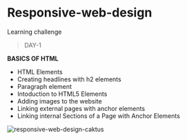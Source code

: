# Responsive-web-design
Learning challenge

> DAY-1

**BASICS OF HTML**
* HTML Elements
* Creating headlines with h2 elements
* Paragraph element
* Intoduction to HTML5 Elements
* Adding images to the website
* Linking external pages with anchor elements
* Linking internal Sections of a Page with Anchor Elements
 
 ![responsive-web-design-caktus](https://user-images.githubusercontent.com/84670532/147857589-4bb9fd89-789c-41b0-aef2-8d98ce062ca4.gif)
